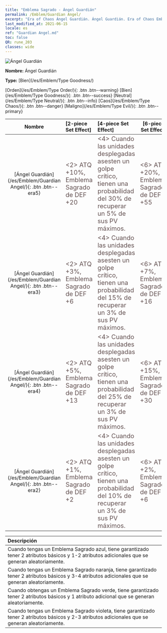 ```yaml
---
title: "Emblema Sagrado - Ángel Guardián"
permalink: /Emblem/Guardian Angel/
excerpt: "Era of Chaos Ángel Guardián. Ángel Guardián. Era of Chaos Emblema Sagrado Ángel Guardián. Era of Chaos Bien Ángel Guardián"
last_modified_at: 2021-06-15
locale: es
ref: "Guardian Angel.md"
toc: false
QR: rune_203
classes: wide
---
```


  ![Ángel Guardián](/images/r/rune_icon_203.png)

 **Nombre:** Ángel Guardián

 **Type:** [Bien](/es/Emblem/Type Goodness/)

  [Orden](/es/Emblem/Type Order/){: .btn .btn--warning}   [Bien](/es/Emblem/Type Goodness/){: .btn .btn--success}   [Neutral](/es/Emblem/Type Neutral/){: .btn .btn--info}   [Caos](/es/Emblem/Type Chaos/){: .btn .btn--danger}   [Maligno](/es/Emblem/Type Evil/){: .btn .btn--primary} 

  |  Nombre    | [2-piece Set Effect] | [4-piece Set Effect] | [6-piece Set Effect]  | 
  |:-----------------------:|:-------------------|:-----------------|----------------| 
  | [Ángel Guardián](/es/Emblem/Guardian Angel/){: .btn .btn--era5} | <span style="color: #645252;font-size:20px">&lt;2&gt; ATQ +10%, Emblema Sagrado de DEF +20</span> | <span style="color: #645252;font-size:20px">&lt;4&gt; Cuando las unidades desplegadas asesten un golpe crítico, tienen una probabilidad del 30% de recuperar un 5% de sus PV máximos.</span> | <span style="color: #645252;font-size:20px">&lt;6&gt; ATQ +20%, Emblema Sagrado de DEF +55</span> | 
  | [Ángel Guardián](/es/Emblem/Guardian Angel/){: .btn .btn--era3} | <span style="color: #645252;font-size:20px">&lt;2&gt; ATQ +3%, Emblema Sagrado de DEF +6</span> | <span style="color: #645252;font-size:20px">&lt;4&gt; Cuando las unidades desplegadas asesten un golpe crítico, tienen una probabilidad del 15% de recuperar un 3% de sus PV máximos.</span> | <span style="color: #645252;font-size:20px">&lt;6&gt; ATQ +7%, Emblema Sagrado de DEF +16</span> | 
  | [Ángel Guardián](/es/Emblem/Guardian Angel/){: .btn .btn--era4} | <span style="color: #645252;font-size:20px">&lt;2&gt; ATQ +5%, Emblema Sagrado de DEF +13</span> | <span style="color: #645252;font-size:20px">&lt;4&gt; Cuando las unidades desplegadas asesten un golpe crítico, tienen una probabilidad del 25% de recuperar un 3% de sus PV máximos.</span> | <span style="color: #645252;font-size:20px">&lt;6&gt; ATQ +15%, Emblema Sagrado de DEF +30</span> | 
  | [Ángel Guardián](/es/Emblem/Guardian Angel/){: .btn .btn--era2} | <span style="color: #645252;font-size:20px">&lt;2&gt; ATQ +1%, Emblema Sagrado de DEF +2</span> | <span style="color: #645252;font-size:20px">&lt;4&gt; Cuando las unidades desplegadas asesten un golpe crítico, tienen una probabilidad del 10% de recuperar un 3% de sus PV máximos.</span> | <span style="color: #645252;font-size:20px">&lt;6&gt; ATQ +2%, Emblema Sagrado de DEF +6</span> | 

  |         Descripción            | 
  |:-------------------------------|
  | Cuando tengas un Emblema Sagrado azul, tiene garantizado tener 2 atributos básicos y 1-2 atributos adicionales que se generan aleatoriamente. |
  | Cuando tengas un Emblema Sagrado naranja, tiene garantizado tener 2 atributos básicos y 3-4 atributos adicionales que se generan aleatoriamente. |
  | Cuando obtengas un Emblema Sagrado verde, tiene garantizado tener 2 atributos básicos y 1 atributo adicional que se generan aleatoriamente. |
  | Cuando tengas un Emblema Sagrado violeta, tiene garantizado tener 2 atributos básicos y 2-3 atributos adicionales que se generan aleatoriamente. |
